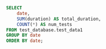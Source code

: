 ```sql table4
SELECT
    date,
    SUM(duration) AS total_duration,
    COUNT(*) AS num_tests
FROM test_database.test_data1
GROUP BY date
ORDER BY date;
```

<LineChart
    data={table4}
    y="total_duration"
    title="Total Duration of Tests by Month"
/>


<BarChart
    data={table5}
    title="Bar Chart"
    x="date"
    y="avg_duration"
    tooltip="module, name, file, doc, message"
/>

<ScatterPlot
    data={table5}  
    title="Scatter Plot"
    x="date"                  
    y="avg_duration"             
    xFmt="date"            
/>

<DataTable 
data={table5}
/>